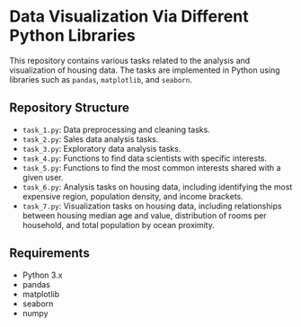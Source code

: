 # Data Visualization Via Different Python Libraries

This repository contains various tasks related to the analysis and visualization of housing data. The tasks are implemented in Python using libraries such as `pandas`, `matplotlib`, and `seaborn`.

## Repository Structure

- `task_1.py`: Data preprocessing and cleaning tasks.
- `task_2.py`: Sales data analysis tasks.
- `task_3.py`: Exploratory data analysis tasks.
- `task_4.py`: Functions to find data scientists with specific interests.
- `task_5.py`: Functions to find the most common interests shared with a given user.
- `task_6.py`: Analysis tasks on housing data, including identifying the most expensive region, population density, and income brackets.
- `task_7.py`: Visualization tasks on housing data, including relationships between housing median age and value, distribution of rooms per household, and total population by ocean proximity.

## Requirements

- Python 3.x
- pandas
- matplotlib
- seaborn
- numpy
